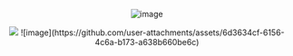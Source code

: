 <p align="center"

![image](https://github.com/user-attachments/assets/0aa2fcdf-8a62-4065-b06f-c73b23504e9a)

<p align="center">

<img src="https://komarev.com/ghpvc/?username=kysouu&color=bab9b5">
![image](https://github.com/user-attachments/assets/6d3634cf-6156-4c6a-b173-a638b660be6c)
